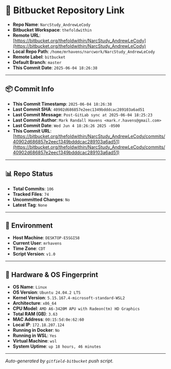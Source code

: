 # 🔗 Bitbucket Repository Link

- **Repo Name**: `NarcStudy_AndrewLeCody`
- **Bitbucket Workspace**: `thefoldwithin`
- **Remote URL**: [https://bitbucket.org/thefoldwithin/NarcStudy_AndrewLeCody](https://bitbucket.org/thefoldwithin/NarcStudy_AndrewLeCody)
- **Local Repo Path**: `/home/mrhavens/narcwork/NarcStudy_AndrewLeCody`
- **Remote Label**: `bitbucket`
- **Default Branch**: `master`
- **This Commit Date**: `2025-06-04 18:26:38`

---

## 📦 Commit Info

- **This Commit Timestamp**: `2025-06-04 18:26:38`
- **Last Commit SHA**: `40902d686857e2eec1349bdddcac289103a6ad51`
- **Last Commit Message**: `Post-GitLab sync at 2025-06-04 18:25:23`
- **Last Commit Author**: `Mark Randall Havens <mark.r.havens@gmail.com>`
- **Last Commit Date**: `Wed Jun 4 18:26:26 2025 -0500`
- **This Commit URL**: [https://bitbucket.org/thefoldwithin/NarcStudy_AndrewLeCody/commits/40902d686857e2eec1349bdddcac289103a6ad51](https://bitbucket.org/thefoldwithin/NarcStudy_AndrewLeCody/commits/40902d686857e2eec1349bdddcac289103a6ad51)

---

## 📊 Repo Status

- **Total Commits**: `106`
- **Tracked Files**: `74`
- **Uncommitted Changes**: `No`
- **Latest Tag**: `None`

---

## 🧭 Environment

- **Host Machine**: `DESKTOP-E5SGI58`
- **Current User**: `mrhavens`
- **Time Zone**: `CDT`
- **Script Version**: `v1.0`

---

## 🧬 Hardware & OS Fingerprint

- **OS Name**: `Linux`
- **OS Version**: `Ubuntu 24.04.2 LTS`
- **Kernel Version**: `5.15.167.4-microsoft-standard-WSL2`
- **Architecture**: `x86_64`
- **CPU Model**: `AMD A6-3420M APU with Radeon(tm) HD Graphics`
- **Total RAM (GB)**: `3.63`
- **MAC Address**: `00:15:5d:0e:62:60`
- **Local IP**: `172.18.207.124`
- **Running in Docker**: `No`
- **Running in WSL**: `Yes`
- **Virtual Machine**: `wsl`
- **System Uptime**: `up 18 hours, 46 minutes`

---

_Auto-generated by `gitfield-bitbucket` push script._
